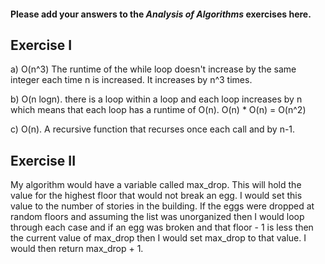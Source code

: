 #### Please add your answers to the ***Analysis of  Algorithms*** exercises here.

## Exercise I

a)
O(n^3) The runtime of the while loop doesn't increase by the same integer each time n is increased. It increases by n^3 times.

b)
O(n logn). there is a loop within a loop and each loop increases by n which means that each loop has a runtime of O(n). O(n) * O(n) = O(n^2)

c)
O(n). A recursive function that recurses once each call and by n-1.

## Exercise II

My algorithm would have a variable called max_drop. This will hold the value for the highest floor that would not break an egg. I would set this value to the number of stories in the building. If the eggs were dropped at random floors and assuming the list was unorganized then I would loop through each case and if an egg was broken and that floor - 1 is less then the current value of max_drop then I would set max_drop to that value. I would then return max_drop + 1.
